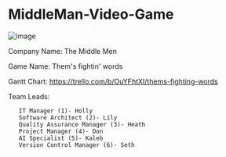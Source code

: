 # MiddleMan-Video-Game
![image](https://user-images.githubusercontent.com/89818862/132618043-4044b6e5-998f-4914-a8b8-c35c09ca3986.png)

Company Name: The Middle Men

Game Name: Them's fightin' words

Gantt Chart: https://trello.com/b/OuYFhtXI/thems-fighting-words

Team Leads: 

       IT Manager (1)- Holly
       Software Architect (2)- Lily
       Quality Assurance Manager (3)- Heath
       Project Manager (4)- Don
       AI Specialist (5)- Kaleb
       Version Control Manager (6)- Seth 
